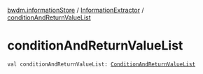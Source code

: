 [bwdm.informationStore](../index.md) / [InformationExtractor](index.md) / [conditionAndReturnValueList](./condition-and-return-value-list.md)

# conditionAndReturnValueList

`val conditionAndReturnValueList: `[`ConditionAndReturnValueList`](../-condition-and-return-value-list/index.md)